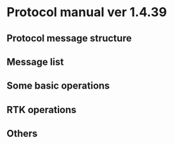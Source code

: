 # Protocol manual ver 1.4.39

## Protocol message structure


## Message list


## Some basic operations


## RTK operations


## Others
